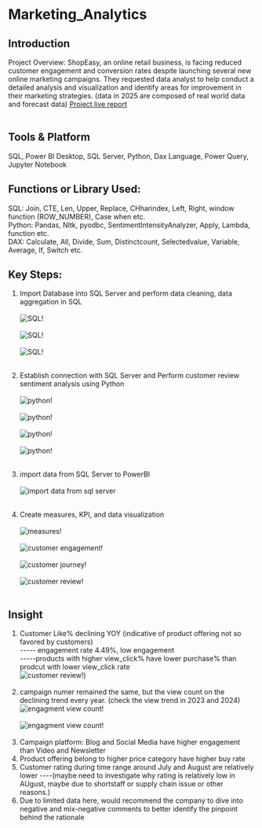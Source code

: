 # Marketing_Analytics
## Introduction 
Project Overview: ShopEasy, an online retail business, is facing reduced customer engagement and conversion rates despite launching several new online marketing campaigns. They requested data analyst  to help conduct a detailed analysis and visualization and identify areas for improvement in their marketing strategies. (data in 2025 are composed of real world data and forecast data)
[Project live report](https://app.powerbi.com/view?r=eyJrIjoiN2E0NDJjOWQtY2M5YS00MGIwLTk2ODAtZWJhNTQ3YjIxOWVlIiwidCI6ImM2ZTU0OWIzLTVmNDUtNDAzMi1hYWU5LWQ0MjQ0ZGM1YjJjNCJ9)<br><br>


## Tools & Platform 
SQL, Power BI Desktop, SQL Server, Python, Dax Language, Power Query, Jupyter Notebook

## Functions or Library Used:
SQL: Join, CTE, Len, Upper, Replace, CHharindex, Left, Right, window function (ROW_NUMBER), Case when etc.<br>
Python: Pandas, Nltk, pyodbc, SentimentIntensityAnalyzer, Apply, Lambda, function etc.<br>
DAX: Calculate, All, Divide, Sum, Distinctcount, Selectedvalue, Variable, Average, If, Switch etc.

## Key Steps:
1. Import Database into SQL Server and perform data cleaning, data aggregation in SQL <br><br>
 ![SQL!](https://github.com/user-attachments/assets/17920f2b-6d81-46f5-9d91-5ea32a727901)<br><br>
 ![SQL!](https://github.com/user-attachments/assets/a81491ab-1d0c-4f72-8db6-dd33d6df4976)<br><br>
 ![SQL!](https://github.com/user-attachments/assets/46d02bb5-84bb-4670-a035-c7186ef25480)<br><br>
 
2. Establish connection with SQL Server and	Perform customer review sentiment analysis using Python<br><br>
![python!](https://github.com/user-attachments/assets/7757b635-d8bb-4d5c-967e-0078106f1ba2)<br><br>
![python!](https://github.com/user-attachments/assets/d38ed2dd-f02b-4a97-be8d-ddd660d3ee43)<br><br>
![python!](https://github.com/user-attachments/assets/f3952db6-6085-423a-b2f1-918117b2b14d)<br><br>
![python!](https://github.com/user-attachments/assets/cac1f963-5b19-4a8f-b938-0d785d53b749)<br><br>

3. import data from SQL Server to PowerBI <br><br>
 ![import data from sql server](https://github.com/user-attachments/assets/a43266f4-c088-4e50-a090-6d855a5b33a4)<br><br>
  
4.	Create measures, KPI, and data visualization <br><br>
 ![measures!](https://github.com/user-attachments/assets/48d28f3a-24c8-4051-9f7e-53a1dc37e16f)<br><br>
 ![customer engagement!](https://github.com/user-attachments/assets/4c3c7458-a7e3-4646-87f2-ad3195eaaff2)<br><br>
 ![customer journey!](https://github.com/user-attachments/assets/c8129c7b-9277-48a0-b7cc-a8e6bc2833b0)<br><br>
 ![customer review!](https://github.com/user-attachments/assets/f7e28f2e-25ce-43a6-a212-7fed11af9da6)<br><br>

## Insight
1. Customer Like% declining YOY (indicative of product offering not so favored by customers)<br>
    ----- engagement rate 4.49%, low engagement<br>
    -----products with higher view_click% have lower purchase% than prodcut with lower view_click rate<br>
    ![customer review!](https://github.com/user-attachments/assets/0f64af58-f109-4a07-975a-39c0e55bf6e4))<br><br>
2. campaign numer remained the same, but the view count on the declining trend every year. (check the view trend in 2023 and 2024)<br>
    ![engagment view count!](https://github.com/user-attachments/assets/4ae3578b-5002-4ec5-ae05-2cda6ac9ee9d)<br><br>
    ![engagment view count!](https://github.com/user-attachments/assets/1ad48951-23ef-48b7-8484-c79b29659340)<br><br>
3. Campaign platform: Blog and Social Media have higher engagement than Video and Newsletter
4. Product offering belong to higher price category have higher buy rate
5. Customer rating during time range around July and August are relatively lower
   ----(maybe need to investigate why rating is relatively low in AUgust, maybe due to shortstaff or supply chain issue or other reasons.)
6. Due to limited data here, would recommend the company to dive into negative and mix-negative comments to better identify the pinpoint behind the rationale

